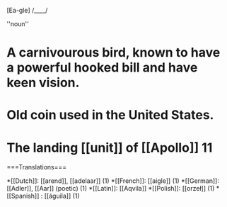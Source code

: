 [Ea-gle] /____/

''noun''

# A carnivourous bird, known to have a powerful hooked bill and have keen vision.
# Old coin used in the United States.
# The landing [[unit]] of [[Apollo]] 11

===Translations===

*[[Dutch]]: [[arend]], [[adelaar]] (1)
*[[French]]: [[aigle]] (1)
*[[German]]: [[Adler]], [[Aar]] (poetic) (1)
*[[Latin]]: [[Aqvila]]
*[[Polish]]: [[orzeł]] (1)
*[[Spanish]] : [[águila]] (1)